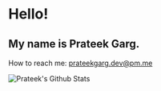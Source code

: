 # Hello!
## My name is Prateek Garg.

 How to reach me: prateekgarg.dev@pm.me
 
 ![Prateek's Github Stats](https://github-readme-stats.vercel.app/api?username=Nautilus3000&show_icons=true&theme=dark)
 
<!---
Nautilus3000/Nautilus3000 is a ✨ special ✨ repository because its `README.md` (this file) appears on your GitHub profile.
You can click the Preview link to take a look at your changes.
--->
